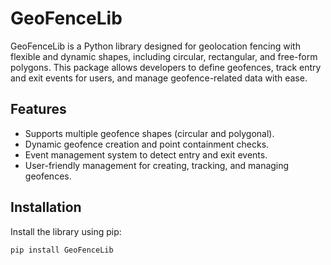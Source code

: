 # GeoFenceLib

GeoFenceLib is a Python library designed for geolocation fencing with flexible and dynamic shapes, including circular, rectangular, and free-form polygons. This package allows developers to define geofences, track entry and exit events for users, and manage geofence-related data with ease.

## Features

- Supports multiple geofence shapes (circular and polygonal).
- Dynamic geofence creation and point containment checks.
- Event management system to detect entry and exit events.
- User-friendly management for creating, tracking, and managing geofences.

## Installation

Install the library using pip:

```bash
pip install GeoFenceLib